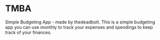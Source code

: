 # TMBA
Simple Budgeting App - made by thedeadbolt.
This is a simple budgeting app you can use monthly to track your expenses and spendings to keep track of your finances.
